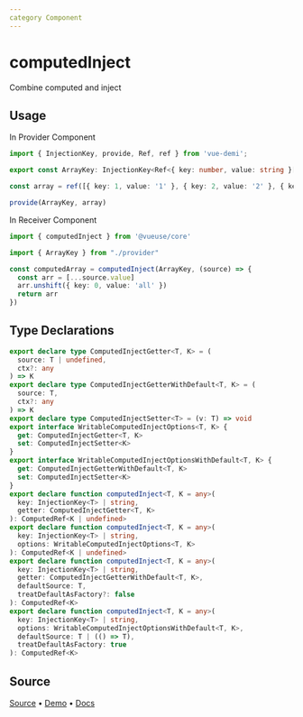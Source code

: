 ```yaml
---
category Component
---
```


# computedInject

Combine computed and inject

## Usage

In Provider Component
```ts
import { InjectionKey, provide, Ref, ref } from 'vue-demi';

export const ArrayKey: InjectionKey<Ref<{ key: number, value: string }[]>> = Symbol()

const array = ref([{ key: 1, value: '1' }, { key: 2, value: '2' }, { key: 3, value: '3' }])

provide(ArrayKey, array)
```

In Receiver Component
```ts
import { computedInject } from '@vueuse/core'

import { ArrayKey } from "./provider"

const computedArray = computedInject(ArrayKey, (source) => {
  const arr = [...source.value]
  arr.unshift({ key: 0, value: 'all' })
  return arr
})
```


<!--FOOTER_STARTS-->
## Type Declarations

```typescript
export declare type ComputedInjectGetter<T, K> = (
  source: T | undefined,
  ctx?: any
) => K
export declare type ComputedInjectGetterWithDefault<T, K> = (
  source: T,
  ctx?: any
) => K
export declare type ComputedInjectSetter<T> = (v: T) => void
export interface WritableComputedInjectOptions<T, K> {
  get: ComputedInjectGetter<T, K>
  set: ComputedInjectSetter<K>
}
export interface WritableComputedInjectOptionsWithDefault<T, K> {
  get: ComputedInjectGetterWithDefault<T, K>
  set: ComputedInjectSetter<K>
}
export declare function computedInject<T, K = any>(
  key: InjectionKey<T> | string,
  getter: ComputedInjectGetter<T, K>
): ComputedRef<K | undefined>
export declare function computedInject<T, K = any>(
  key: InjectionKey<T> | string,
  options: WritableComputedInjectOptions<T, K>
): ComputedRef<K | undefined>
export declare function computedInject<T, K = any>(
  key: InjectionKey<T> | string,
  getter: ComputedInjectGetterWithDefault<T, K>,
  defaultSource: T,
  treatDefaultAsFactory?: false
): ComputedRef<K>
export declare function computedInject<T, K = any>(
  key: InjectionKey<T> | string,
  options: WritableComputedInjectOptionsWithDefault<T, K>,
  defaultSource: T | (() => T),
  treatDefaultAsFactory: true
): ComputedRef<K>
```

## Source

[Source](https://github.com/vueuse/vueuse/blob/main/packages/core/computedInject/index.ts) • [Demo](https://github.com/vueuse/vueuse/blob/main/packages/core/computedInject/demo.vue) • [Docs](https://github.com/vueuse/vueuse/blob/main/packages/core/computedInject/index.md)


<!--FOOTER_ENDS-->
